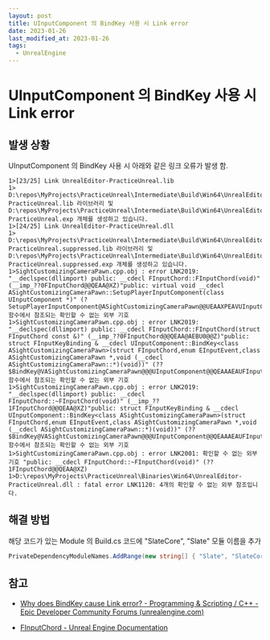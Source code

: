 ```yaml
---
layout: post
title: UInputComponent 의 BindKey 사용 시 Link error
date: 2023-01-26
last_modified_at: 2023-01-26
tags:
  - UnrealEngine
---
```

# UInputComponent 의 BindKey 사용 시 Link error

## 발생 상황

UInputComponent 의 BindKey 사용 시 아래와 같은 링크 오류가 발생 함.

```text
1>[23/25] Link UnrealEditor-PracticeUnreal.lib
1>   D:\repos\MyProjects\PracticeUnreal\Intermediate\Build\Win64\UnrealEditor\Development\PracticeUnreal\UnrealEditor-PracticeUnreal.lib 라이브러리 및 D:\repos\MyProjects\PracticeUnreal\Intermediate\Build\Win64\UnrealEditor\Development\PracticeUnreal\UnrealEditor-PracticeUnreal.exp 개체를 생성하고 있습니다.
1>[24/25] Link UnrealEditor-PracticeUnreal.dll
1>   D:\repos\MyProjects\PracticeUnreal\Intermediate\Build\Win64\UnrealEditor\Development\PracticeUnreal\UnrealEditor-PracticeUnreal.suppressed.lib 라이브러리 및 D:\repos\MyProjects\PracticeUnreal\Intermediate\Build\Win64\UnrealEditor\Development\PracticeUnreal\UnrealEditor-PracticeUnreal.suppressed.exp 개체를 생성하고 있습니다.
1>SightCustomizingCameraPawn.cpp.obj : error LNK2019: "__declspec(dllimport) public: __cdecl FInputChord::FInputChord(void)" (__imp_??0FInputChord@@QEAA@XZ)"public: virtual void __cdecl ASightCustomizingCameraPawn::SetupPlayerInputComponent(class UInputComponent *)" (?SetupPlayerInputComponent@ASightCustomizingCameraPawn@@UEAAXPEAVUInputComponent@@@Z) 함수에서 참조되는 확인할 수 없는 외부 기호
1>SightCustomizingCameraPawn.cpp.obj : error LNK2019: "__declspec(dllimport) public: __cdecl FInputChord::FInputChord(struct FInputChord const &)" (__imp_??0FInputChord@@QEAA@AEBU0@@Z)"public: struct FInputKeyBinding & __cdecl UInputComponent::BindKey<class ASightCustomizingCameraPawn>(struct FInputChord,enum EInputEvent,class ASightCustomizingCameraPawn *,void (__cdecl ASightCustomizingCameraPawn::*)(void))" (??$BindKey@VASightCustomizingCameraPawn@@@UInputComponent@@QEAAAEAUFInputKeyBinding@@UFInputChord@@W4EInputEvent@@PEAVASightCustomizingCameraPawn@@P84@EAAXXZ@Z) 함수에서 참조되는 확인할 수 없는 외부 기호
1>SightCustomizingCameraPawn.cpp.obj : error LNK2019: "__declspec(dllimport) public: __cdecl FInputChord::~FInputChord(void)" (__imp_??1FInputChord@@QEAA@XZ)"public: struct FInputKeyBinding & __cdecl UInputComponent::BindKey<class ASightCustomizingCameraPawn>(struct FInputChord,enum EInputEvent,class ASightCustomizingCameraPawn *,void (__cdecl ASightCustomizingCameraPawn::*)(void))" (??$BindKey@VASightCustomizingCameraPawn@@@UInputComponent@@QEAAAEAUFInputKeyBinding@@UFInputChord@@W4EInputEvent@@PEAVASightCustomizingCameraPawn@@P84@EAAXXZ@Z) 함수에서 참조되는 확인할 수 없는 외부 기호
1>SightCustomizingCameraPawn.cpp.obj : error LNK2001: 확인할 수 없는 외부 기호 "public: __cdecl FInputChord::~FInputChord(void)" (??1FInputChord@@QEAA@XZ)
1>D:\repos\MyProjects\PracticeUnreal\Binaries\Win64\UnrealEditor-PracticeUnreal.dll : fatal error LNK1120: 4개의 확인할 수 없는 외부 참조입니다.
```

## 해결 방법

해당 코드가 있는 Module 의 Build.cs 코드에 "SlateCore", "Slate" 모듈 이름을 추가

```csharp
PrivateDependencyModuleNames.AddRange(new string[] { "Slate", "SlateCore" });
```

## 참고

* [Why does BindKey cause Link error? - Programming & Scripting / C++ - Epic Developer Community Forums (unrealengine.com)](https://forums.unrealengine.com/t/why-does-bindkey-cause-link-error/35447)

* [FInputChord - Unreal Engine Documentation](https://docs.unrealengine.com/4.26/en-US/API/Runtime/Slate/Framework/Commands/FInputChord/)
